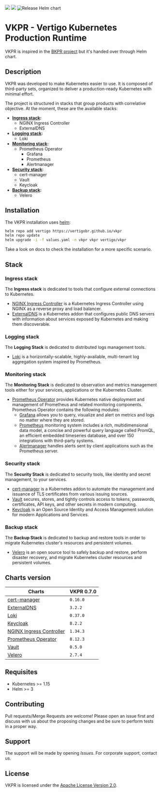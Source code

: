 ![](https://img.shields.io/badge/status-In%20development-yellow)
![](https://img.shields.io/badge/license-Apache%202.0-blue)
![Release Helm chart](https://github.com/vertigobr/vkpr/workflows/Release%20Helm%20chart/badge.svg)
# VKPR - Vertigo Kubernetes Production Runtime

VKPR is inspired in the [BKPR project](https://github.com/bitnami/kube-prod-runtime) but it's handed over through Helm chart.

## Description

VKPR was developed to make Kubernetes easier to use. It is composed of third-party sets, organized to deliver a production-ready Kubernetes with minimal effort.

The project is structured in stacks that group products with correlative objective. At the moment, these are the available stacks:

- **[Ingress stack](#ingress-stack):**
  - NGINX Ingress Controller
  - ExternalDNS
- **[Logging stack](#logging-stack):**
  - Loki
- **[Monitoring stack](#monitoring-stack):**
  - Prometheus Operator
    - Grafana
    - Prometheus
    - Alertmanager
- **[Security stack](#security-stack):**
  - cert-manager
  - Vault
  - Keycloak
- **[Backup stack](#backup-stack):**
  - Velero

## Installation

The VKPR installation uses [helm](https://helm.sh/):

```sh
helm repo add vertigo https://vertigobr.github.io/vkpr
helm repo update
helm upgrade -i -f values.yaml -n vkpr vkpr vertigo/vkpr
```
Take a look on docs to check the installation for a more specific scenario.
## Stack

### Ingress stack
  
The **Ingress stack** is dedicated to tools that configure external connections to Kubernetes.

- [NGINX Ingress Controller](https://vertigobr.github.io/vkpr/docs/stacks#nginx-ingress-controller) is a Kubernetes Ingress Controller using NGINX as a reverse proxy and load balancer.
- [ExternalDNS](https://vertigobr.github.io/vkpr/docs/stacks#externaldns) is a Kubernetes addon that configures public DNS servers with information about services exposed by Kubernetes and making them discoverable.

### Logging stack

The **Logging Stack** is dedicated to distributed logs management tools.

- [Loki](https://vertigobr.github.io/vkpr/docs/stacks#loki) is a horizontally-scalable, highly-available, multi-tenant log aggregation system inspired by Prometheus.

### Monitoring stack

The **Monitoring Stack** is dedicated to observation and metrics management tools either for your services, applications or the Kubernetes Cluster.

- [Prometheus Operator](https://vertigobr.github.io/vkpr/docs/stacks#prometheus-operator) provides Kubernetes native deployment and management of Prometheus and related monitoring components. Prometheus Operator contains the following modules:
  - [Grafana](https://grafana.com/oss/grafana/) allows you to query, visualize and alert on metrics and logs no matter where they are stored.
  - [Prometheus](https://grafana.com/oss/prometheus/) monitoring system includes a rich, multidimensional data model, a concise and powerful query language called PromQL, an efficient embedded timeseries database, and over 150 integrations with third-party systems.
  - [Alertmanager](https://prometheus.io/docs/alerting/latest/alertmanager/) handles alerts sent by client applications such as the Prometheus server.

### Security stack

The **Security Stack** is dedicated to security tools, like identity and secret management, to your services.

- [cert-manager](https://vertigobr.github.io/vkpr/docs/stacks#cert-manager) is a Kubernetes addon to automate the management and issuance of TLS certificates from various issuing sources.
- [Vault](https://vertigobr.github.io/vkpr/docs/stacks#vault) secures, stores, and tightly controls access to tokens, passwords, certificates, API keys, and other secrets in modern computing. 
- [Keycloak](https://vertigobr.github.io/vkpr/docs/stacks#keycloak) is an Open Source Identity and Access Management solution for modern Applications and Services.

### Backup stack

The **Backup Stack** is dedicated to backup and restore tools in order to migrate Kubernetes cluster's resources and persistent volumes.

- [Velero](https://vertigobr.github.io/vkpr/docs/stacks#velero) is an open source tool to safely backup and restore, perform disaster recovery, and migrate Kubernetes cluster resources and persistent volumes.

## Charts version

|                                                 Charts                                            | VKPR 0.7.0 |
|---------------------------------------------------------------------------------------------------|------------|
| [cert-manager](https://vertigobr.github.io/vkpr/docs/stacks#cert-manager)                         |  `0.16.0`  |
| [ExternalDNS](https://vertigobr.github.io/vkpr/docs/stacks#externaldns)                           |  `3.2.2`   |
| [Loki](https://vertigobr.github.io/vkpr/docs/stacks#loki)                                         |  `0.37.0`  |
| [Keycloak](https://vertigobr.github.io/vkpr/docs/stacks#keycloak)                                 |  `8.2.2`   |
| [NGINX Ingress Controller](https://vertigobr.github.io/vkpr/docs/stacks#nginx-ingress-controller) |  `1.34.3`  |
| [Prometheus Operator](https://vertigobr.github.io/vkpr/docs/stacks#prometheus-operator)           |  `8.12.3`  |
| [Vault](https://vertigobr.github.io/vkpr/docs/stacks#vault)                                       |  `0.5.0`   |
| [Velero](https://vertigobr.github.io/vkpr/docs/stacks#velero)                                     |  `2.7.4`   |

## Requisites

- Kubernetes >= 1.15
- Helm >= 3

## Contributing

Pull requests/Merge Requests are welcome! Please open an issue first and discuss with us about the proposing changes and be sure to perform tests in a proper way.

## Support

The support will be made by opening *Issues*. 
For corporate support, contact us.

## License

VKPR is licensed under the [Apache License Version 2.0](LICENSE).
